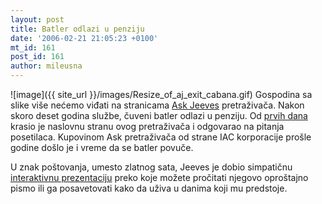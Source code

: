```yaml
---
layout: post
title: Batler odlazi u penziju
date: '2006-02-21 21:05:23 +0100'
mt_id: 161
post_id: 161
author: mileusna
---
```

![image]({{ site_url }}/images/Resize_of_aj_exit_cabana.gif) Gospodina sa slike više nećemo viđati na stranicama [Ask Jeeves](http://www.ask.com) pretraživača. Nakon skoro deset godina službe, čuveni batler odlazi u penziju. Od [prvih dana](http://web.archive.org/web/19970412082333/http://askjeeves.com/) krasio je naslovnu stranu ovog pretraživača i odgovarao na pitanja posetilaca. Kupovinom Ask pretraživača od strane IAC korporacije prošle godine došlo je i vreme da se batler povuče.

U znak poštovanja, umesto zlatnog sata, Jeeves je dobio simpatičnu [interaktivnu prezentaciju](http://www.jeevesretirement.com/desk/) preko koje možete pročitati njegovo oproštajno pismo ili ga posavetovati kako da uživa u danima koji mu predstoje.

